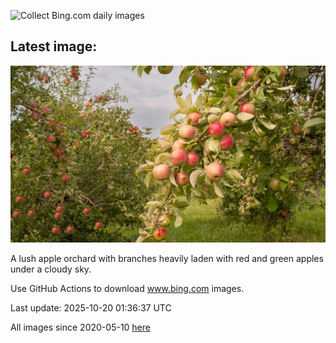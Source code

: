 ![Collect Bing.com daily images](https://github.com/counter2015/bing-daily-images/workflows/Collect%20Bing.com%20daily%20images/badge.svg)
## Latest image:
![](images/AppleHarvest.jpg)

A lush apple orchard with branches heavily laden with red and green apples under a cloudy sky.

Use GitHub Actions to download www.bing.com images.

Last update: 2025-10-20 01:36:37 UTC

All images since 2020-05-10 [here](https://github.com/counter2015/bing-daily-images/tree/master/images)
